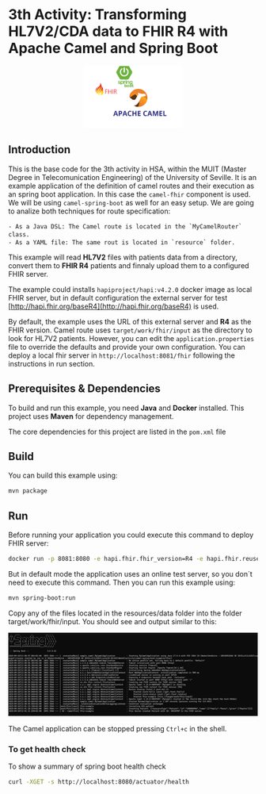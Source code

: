 # 3th Activity: Transforming HL7V2/CDA data to FHIR R4 with Apache Camel and Spring Boot

<div style="text-align: center;">
<img src="./resources/logos.png" width="200" />
</div>

## Introduction

This is the base code for the 3th activity in HSA, within the MUIT (Master Degree in Telecomunication Engineering) of the University of Seville.
It is an example application of the definition of camel routes and their execution as an spring boot application.
In this case the `camel-fhir` component is used. We will be using `camel-spring-boot` as well for an easy setup.
We are going to analize both techniques for route specification:

	- As a Java DSL: The Camel route is located in the `MyCamelRouter` class.
	- As a YAML file: The same rout is located in `resource` folder.

This example will read **HL7V2** files with patients data from a directory, convert them to **FHIR R4** patients and finnaly upload them to a configured FHIR server.

The example could installs `hapiproject/hapi:v4.2.0` docker image as local FHIR server, but in default configuration the external server for test [http://hapi.fhir.org/baseR4](http://hapi.fhir.org/baseR4) is used.

By default, the example uses the URL of this external server and **R4** as the FHIR version. Camel route uses `target/work/fhir/input` as the directory to look for HL7V2 patients.
However, you can edit the `application.properties` file to override the defaults and provide your own configuration.
You can deploy a local fhir server in `http://localhost:8081/fhir` following the instructions in run section.

## Prerequisites & Dependencies

To build and run this example, you need **Java** and **Docker** installed. This project uses **Maven** for dependency management.

The core dependencies for this project are listed in the `pom.xml` file
## Build

You can build this example using:

```bash
mvn package
```

## Run

Before running your application you could execute this command to deploy FHIR server:

```bash
docker run -p 8081:8080 -e hapi.fhir.fhir_version=R4 -e hapi.fhir.reuse_cached_search_results_millis=-1 hapiproject/hapi:v6.8.3
```

But in default mode the application uses an online test server, so you don´t need to execute this command. Then you can run this example using:

```bash
mvn spring-boot:run
```

Copy any of the files located in the resources/data folder into the folder target/work/fhir/input.
You should see and output similar to this:
<div style="text-align: center;">
<img src="./resources/output.png" width="1000" />
</div>

The Camel application can be stopped pressing `Ctrl+c` in the shell.

### To get health check

To show a summary of spring boot health check
```bash
curl -XGET -s http://localhost:8080/actuator/health
```

